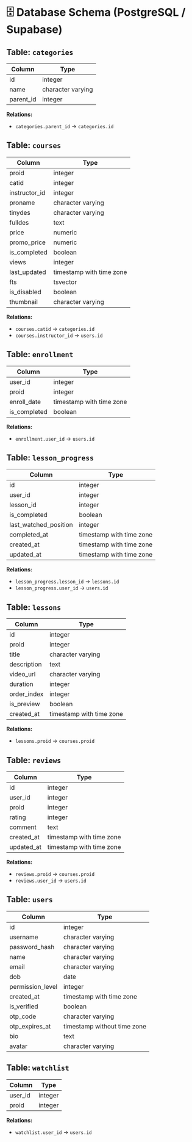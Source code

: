 # 🗄 Database Schema (PostgreSQL / Supabase)

## Table: `categories`

| Column | Type |
|--------|------|
| id | integer |
| name | character varying |
| parent_id | integer |

**Relations:**
- `categories.parent_id` → `categories.id`

## Table: `courses`

| Column | Type |
|--------|------|
| proid | integer |
| catid | integer |
| instructor_id | integer |
| proname | character varying |
| tinydes | character varying |
| fulldes | text |
| price | numeric |
| promo_price | numeric |
| is_completed | boolean |
| views | integer |
| last_updated | timestamp with time zone |
| fts | tsvector |
| is_disabled | boolean |
| thumbnail | character varying |

**Relations:**
- `courses.catid` → `categories.id`
- `courses.instructor_id` → `users.id`

## Table: `enrollment`

| Column | Type |
|--------|------|
| user_id | integer |
| proid | integer |
| enroll_date | timestamp with time zone |
| is_completed | boolean |

**Relations:**
- `enrollment.user_id` → `users.id`

## Table: `lesson_progress`

| Column | Type |
|--------|------|
| id | integer |
| user_id | integer |
| lesson_id | integer |
| is_completed | boolean |
| last_watched_position | integer |
| completed_at | timestamp with time zone |
| created_at | timestamp with time zone |
| updated_at | timestamp with time zone |

**Relations:**
- `lesson_progress.lesson_id` → `lessons.id`
- `lesson_progress.user_id` → `users.id`

## Table: `lessons`

| Column | Type |
|--------|------|
| id | integer |
| proid | integer |
| title | character varying |
| description | text |
| video_url | character varying |
| duration | integer |
| order_index | integer |
| is_preview | boolean |
| created_at | timestamp with time zone |

**Relations:**
- `lessons.proid` → `courses.proid`

## Table: `reviews`

| Column | Type |
|--------|------|
| id | integer |
| user_id | integer |
| proid | integer |
| rating | integer |
| comment | text |
| created_at | timestamp with time zone |
| updated_at | timestamp with time zone |

**Relations:**
- `reviews.proid` → `courses.proid`
- `reviews.user_id` → `users.id`

## Table: `users`

| Column | Type |
|--------|------|
| id | integer |
| username | character varying |
| password_hash | character varying |
| name | character varying |
| email | character varying |
| dob | date |
| permission_level | integer |
| created_at | timestamp with time zone |
| is_verified | boolean |
| otp_code | character varying |
| otp_expires_at | timestamp without time zone |
| bio | text |
| avatar | character varying |

## Table: `watchlist`

| Column | Type |
|--------|------|
| user_id | integer |
| proid | integer |

**Relations:**
- `watchlist.user_id` → `users.id`

